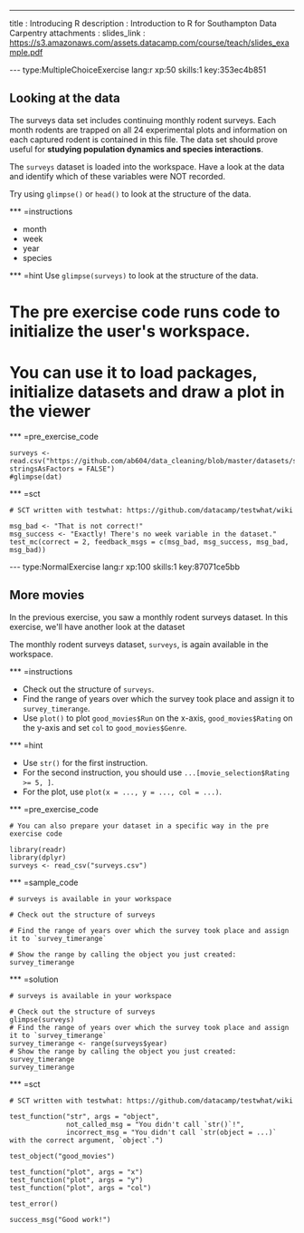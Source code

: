 ---
title       : Introducing R
description : Introduction to R for Southampton Data Carpentry
attachments :
  slides_link : https://s3.amazonaws.com/assets.datacamp.com/course/teach/slides_example.pdf

--- type:MultipleChoiceExercise lang:r xp:50 skills:1 key:353ec4b851
## Looking at the data
The surveys data set includes continuing monthly rodent surveys. Each month rodents are trapped on all 24 experimental plots and information on each captured rodent is contained in this file. The data set should prove useful for **studying population dynamics and species interactions**.

The `surveys` dataset is loaded into the workspace.
Have a look at the data and identify which of these variables were NOT recorded.

Try using `glimpse()` or `head()` to look at the structure of the data.

*** =instructions
- month
- week
- year
- species

*** =hint
Use `glimpse(surveys)` to look at the structure of the data.

# The pre exercise code runs code to initialize the user's workspace.
# You can use it to load packages, initialize datasets and draw a plot in the viewer
*** =pre_exercise_code
```{r}
surveys <- read.csv("https://github.com/ab604/data_cleaning/blob/master/datasets/surveys.csv, stringsAsFactors = FALSE")
#glimpse(dat)
```

*** =sct
```{r}
# SCT written with testwhat: https://github.com/datacamp/testwhat/wiki

msg_bad <- "That is not correct!"
msg_success <- "Exactly! There's no week variable in the dataset."
test_mc(correct = 2, feedback_msgs = c(msg_bad, msg_success, msg_bad, msg_bad))
```

--- type:NormalExercise lang:r xp:100 skills:1 key:87071ce5bb
## More movies

In the previous exercise, you saw a monthly rodent surveys dataset. In this exercise, we'll have another look at the dataset 

The monthly rodent surveys dataset, `surveys`, is again available in the workspace.

*** =instructions
- Check out the structure of `surveys`.
- Find the range of years over which the survey took place and assign it to `survey_timerange`.
- Use `plot()` to  plot `good_movies$Run` on the x-axis, `good_movies$Rating` on the y-axis and set `col` to `good_movies$Genre`.

*** =hint
- Use `str()` for the first instruction.
- For the second instruction, you should use `...[movie_selection$Rating >= 5, ]`.
- For the plot, use `plot(x = ..., y = ..., col = ...)`.

*** =pre_exercise_code
```{r}
# You can also prepare your dataset in a specific way in the pre exercise code

library(readr)
library(dplyr)
surveys <- read_csv("surveys.csv")
```

*** =sample_code
```{r}
# surveys is available in your workspace

# Check out the structure of surveys

# Find the range of years over which the survey took place and assign it to `survey_timerange`

# Show the range by calling the object you just created: survey_timerange

```

*** =solution
```{r}
# surveys is available in your workspace

# Check out the structure of surveys
glimpse(surveys)
# Find the range of years over which the survey took place and assign it to `survey_timerange`
survey_timerange <- range(surveys$year)
# Show the range by calling the object you just created: survey_timerange
survey_timerange
```

*** =sct
```{r}
# SCT written with testwhat: https://github.com/datacamp/testwhat/wiki

test_function("str", args = "object",
              not_called_msg = "You didn't call `str()`!",
              incorrect_msg = "You didn't call `str(object = ...)` with the correct argument, `object`.")

test_object("good_movies")

test_function("plot", args = "x")
test_function("plot", args = "y")
test_function("plot", args = "col")

test_error()

success_msg("Good work!")
```
